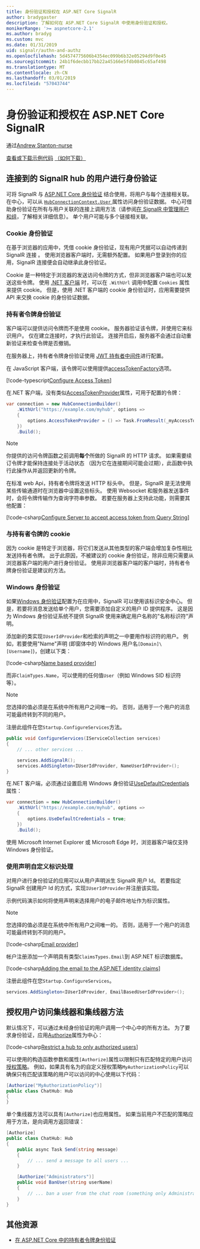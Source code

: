 ```yaml
---
title: 身份验证和授权在 ASP.NET Core SignalR
author: bradygaster
description: 了解如何在 ASP.NET Core SignalR 中使用身份验证和授权。
monikerRange: '>= aspnetcore-2.1'
ms.author: bradyg
ms.custom: mvc
ms.date: 01/31/2019
uid: signalr/authn-and-authz
ms.openlocfilehash: 5d4574775606b4354ec099b6b32e05294d9f0e45
ms.sourcegitcommit: 24b1f6decbb17bb22a45166e5fdb0845c65af498
ms.translationtype: MT
ms.contentlocale: zh-CN
ms.lasthandoff: 03/01/2019
ms.locfileid: "57043744"
---
```

# <a name="authentication-and-authorization-in-aspnet-core-signalr"></a>身份验证和授权在 ASP.NET Core SignalR

通过[Andrew Stanton-nurse](https://twitter.com/anurse)

[查看或下载示例代码](https://github.com/aspnet/Docs/tree/master/aspnetcore/signalr/authn-and-authz/sample/) [（如何下载）](xref:index#how-to-download-a-sample)

## <a name="authenticate-users-connecting-to-a-signalr-hub"></a>连接到的 SignalR hub 的用户进行身份验证

可将 SignalR 与 [ASP.NET Core 身份验证](xref:security/authentication/identity) 结合使用，将用户与每个连接相关联。 在中心，可以从 [ `HubConnectionContext.User` ](/dotnet/api/microsoft.aspnetcore.signalr.hubconnectioncontext.user)属性访问身份验证数据。 中心可借助身份验证在所有与用户关联的连接上调用方法（请参阅[在 SignalR 中管理用户和组](xref:signalr/groups)，了解相关详细信息）。 单个用户可能与多个链接相关联。

### <a name="cookie-authentication"></a>Cookie 身份验证

在基于浏览器的应用中，凭借 cookie 身份验证，现有用户凭据可以自动传递到 SignalR 连接 。 使用浏览器客户端时，无需额外配置。 如果用户登录到你的应用，SignalR 连接便会自动继承此身份验证。

Cookie 是一种特定于浏览器的发送访问令牌的方式，但非浏览器客户端也可以发送这些令牌。 使用 [.NET 客户端](xref:signalr/dotnet-client) 时，可以在 `.WithUrl` 调用中配置 `Cookies` 属性来提供 cookie。 但是，使用 .NET 客户端的 cookie 身份验证时，应用需要提供 API 来交换 cookie 的身份验证数据。

### <a name="bearer-token-authentication"></a>持有者令牌身份验证

客户端可以提供访问令牌而不是使用 cookie。 服务器验证该令牌，并使用它来标识用户。 仅在建立连接时，才执行此验证。 连接开启后，服务器不会通过自动重新验证来检查令牌是否撤销。

在服务器上，持有者令牌身份验证使用 [JWT 持有者中间件](/dotnet/api/microsoft.extensions.dependencyinjection.jwtbearerextensions.addjwtbearer)进行配置。

在 JavaScript 客户端，该令牌可以使用提供[accessTokenFactory](xref:signalr/configuration#configure-bearer-authentication)选项。

[!code-typescript[Configure Access Token](authn-and-authz/sample/wwwroot/js/chat.ts?range=63-65)]

在.NET 客户端，没有类似[AccessTokenProvider](xref:signalr/configuration#configure-bearer-authentication)属性，可用于配置的令牌：

```csharp
var connection = new HubConnectionBuilder()
    .WithUrl("https://example.com/myhub", options =>
    { 
        options.AccessTokenProvider = () => Task.FromResult(_myAccessToken);
    })
    .Build();
```

> [!NOTE]
> 你提供的访问令牌函数之前调用**每个**所做的 SignalR 的 HTTP 请求。 如果需要续订令牌才能保持连接处于活动状态 （因为它在连接期间可能会过期），此函数中执行此操作从并返回更新的令牌。

在标准 web Api，持有者令牌将发送 HTTP 标头中。 但是，SignalR 是无法使用某些传输通道时在浏览器中设置这些标头。 使用 Websocket 和服务器发送事件时，会将令牌传输作为查询字符串参数。 若要在服务器上支持此功能，则需要其他配置：

[!code-csharp[Configure Server to accept access token from Query String](authn-and-authz/sample/Startup.cs?name=snippet)]

### <a name="cookies-vs-bearer-tokens"></a>与持有者令牌的 cookie 

因为 cookie 是特定于浏览器，将它们发送从其他类型的客户端会增加复杂性相比发送持有者令牌。 出于此原因，不被建议的 cookie 身份验证，除非应用只需要从浏览器客户端的用户进行身份验证。 使用非浏览器客户端的客户端时，持有者令牌身份验证是建议的方法。

### <a name="windows-authentication"></a>Windows 身份验证

如果[Windows 身份验证](xref:security/authentication/windowsauth)配置为在应用中，SignalR 可以使用该标识安全中心。 但是，若要将消息发送给单个用户，您需要添加自定义的用户 ID 提供程序。 这是因为 Windows 身份验证系统不提供 SignalR 使用来确定用户名称的"名称标识符"声明。

添加新的类实现`IUserIdProvider`和检索的声明之一中要用作标识符的用户。 例如，若要使用"Name"声明 (即窗体中的 Windows 用户名`[Domain]\[Username]`)，创建以下类：

[!code-csharp[Name based provider](authn-and-authz/sample/nameuseridprovider.cs?name=NameUserIdProvider)]

而非`ClaimTypes.Name`，可以使用的任何值`User`（例如 Windows SID 标识符等）。

> [!NOTE]
> 您选择的值必须是在系统中所有用户之间唯一的。 否则，适用于一个用户的消息可能最终转到不同的用户。

注册此组件在您`Startup.ConfigureServices`方法。

```csharp
public void ConfigureServices(IServiceCollection services)
{
    // ... other services ...

    services.AddSignalR();
    services.AddSingleton<IUserIdProvider, NameUserIdProvider>();
}
```

在.NET 客户端，必须通过设置启用 Windows 身份验证[UseDefaultCredentials](/dotnet/api/microsoft.aspnetcore.http.connections.client.httpconnectionoptions.usedefaultcredentials)属性：

```csharp
var connection = new HubConnectionBuilder()
    .WithUrl("https://example.com/myhub", options =>
    {
        options.UseDefaultCredentials = true;
    })
    .Build();
```

使用 Microsoft Internet Explorer 或 Microsoft Edge 时，浏览器客户端仅支持 Windows 身份验证。

### <a name="use-claims-to-customize-identity-handling"></a>使用声明自定义标识处理

对用户进行身份验证的应用可以从用户声明派生 SignalR 用户 Id。 若要指定 SignalR 创建用户 Id 的方式，实现`IUserIdProvider`并注册该实现。

示例代码演示如何将使用声明来选择用户的电子邮件地址作为标识属性。 

> [!NOTE]
> 您选择的值必须是在系统中所有用户之间唯一的。 否则，适用于一个用户的消息可能最终转到不同的用户。

[!code-csharp[Email provider](authn-and-authz/sample/EmailBasedUserIdProvider.cs?name=EmailBasedUserIdProvider)]

帐户注册添加一个声明具有类型`ClaimsTypes.Email`到 ASP.NET 标识数据库。

[!code-csharp[Adding the email to the ASP.NET identity claims](authn-and-authz/sample/pages/account/Register.cshtml.cs?name=AddEmailClaim)]

注册此组件在您`Startup.ConfigureServices`。

```csharp
services.AddSingleton<IUserIdProvider, EmailBasedUserIdProvider>();
```

## <a name="authorize-users-to-access-hubs-and-hub-methods"></a>授权用户访问集线器和集线器方法

默认情况下，可以通过未经身份验证的用户调用一个中心中的所有方法。 为了要求身份验证，应用[Authorize](/dotnet/api/microsoft.aspnetcore.authorization.authorizeattribute)属性为中心：

[!code-csharp[Restrict a hub to only authorized users](authn-and-authz/sample/Hubs/ChatHub.cs?range=8-10,32)]

可以使用的构造函数参数和属性`[Authorize]`属性以限制只有匹配特定的用户访问[授权策略](xref:security/authorization/policies)。 例如，如果具有名为的自定义授权策略`MyAuthorizationPolicy`可以确保只有匹配该策略的用户可以访问的中心使用以下代码：

```csharp
[Authorize("MyAuthorizationPolicy")]
public class ChatHub: Hub
{
}
```

单个集线器方法可以具有`[Authorize]`也应用属性。 如果当前用户不匹配的策略应用于方法，是向调用方返回错误：

```csharp
[Authorize]
public class ChatHub: Hub
{
    public async Task Send(string message)
    {
        // ... send a message to all users ...
    }

    [Authorize("Administrators")]
    public void BanUser(string userName)
    {
        // ... ban a user from the chat room (something only Administrators can do) ...
    }
}
```

## <a name="additional-resources"></a>其他资源

* [在 ASP.NET Core 中的持有者令牌身份验证](https://blogs.msdn.microsoft.com/webdev/2016/10/27/bearer-token-authentication-in-asp-net-core/)
